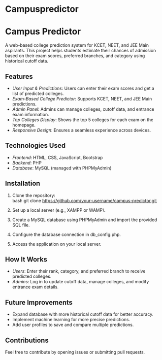 # Campuspredictor
# Campus Predictor  

A web-based college prediction system for KCET, NEET, and JEE Main aspirants. This project helps students estimate their chances of admission based on their exam scores, preferred branches, and category using historical cutoff data.  

## Features  
- *User Input & Predictions*: Users can enter their exam scores and get a list of predicted colleges.  
- *Exam-Based College Predictor*: Supports KCET, NEET, and JEE Main predictions.  
- *Admin Panel*: Admins can manage colleges, cutoff data, and entrance exam information.  
- *Top Colleges Display*: Shows the top 5 colleges for each exam on the homepage.  
- *Responsive Design*: Ensures a seamless experience across devices.  

## Technologies Used  
- *Frontend*: HTML, CSS, JavaScript, Bootstrap  
- *Backend*: PHP  
- *Database*: MySQL (managed with PHPMyAdmin)  

## Installation  
1. Clone the repository:  
   bash
   git clone https://github.com/your-username/campus-predictor.git
     
2. Set up a local server (e.g., XAMPP or WAMP).  
3. Create a MySQL database using PHPMyAdmin and import the provided SQL file.  
4. Configure the database connection in db_config.php.  
5. Access the application on your local server.  

## How It Works  
- *Users*: Enter their rank, category, and preferred branch to receive predicted colleges.  
- *Admins*: Log in to update cutoff data, manage colleges, and modify entrance exam details.  

## Future Improvements  
- Expand database with more historical cutoff data for better accuracy.  
- Implement machine learning for more precise predictions.  
- Add user profiles to save and compare multiple predictions.  

## Contributions  
Feel free to contribute by opening issues or submitting pull requests. 
